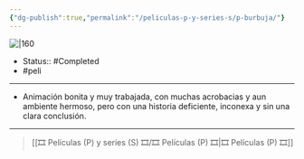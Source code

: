 ```yaml
---
{"dg-publish":true,"permalink":"/peliculas-p-y-series-s/p-burbuja/"}
---
```



![|160](https://m.media-amazon.com/images/M/MV5BYmIxODliYmItNmU2OS00NzU2LTkwZWMtZTc4ZDRmOGRhYWI3XkEyXkFqcGdeQXVyNTgyNTA4MjM@._V1_SX300.jpg)

- Status:: #Completed 
- #peli 

---

- Animación bonita y muy trabajada, con muchas acrobacias y aun ambiente hermoso, pero con una historia deficiente, inconexa y sin una clara conclusión. 

---

> [[🎞️ Películas (P) y series (S) 🎞️/🎞️ Películas (P) 🎞️\|🎞️ Películas (P) 🎞️]]